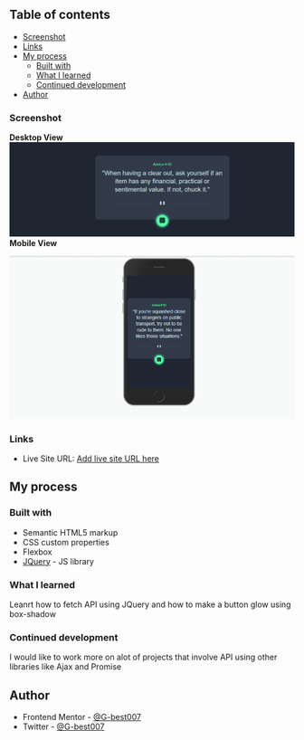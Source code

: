 

## Table of contents

  - [Screenshot](#screenshot)
  - [Links](#links)
- [My process](#my-process)
  - [Built with](#built-with)
  - [What I learned](#what-i-learned)
  - [Continued development](#continued-development)
- [Author](#author)





### Screenshot

**Desktop View**
![](./desktop_view.png)
**Mobile View**

![](./mob_view.png)


### Links

- Live Site URL: [Add live site URL here](https://your-live-site-url.com)

## My process

### Built with

- Semantic HTML5 markup
- CSS custom properties
- Flexbox
- [JQuery](https://jquery.com/) - JS library



### What I learned

Leanrt how to fetch API using JQuery and how to make a button glow using box-shadow

### Continued development

I would like to work more on alot of projects that involve API using other libraries like Ajax and Promise



## Author

- Frontend Mentor - [@G-best007](https://www.frontendmentor.io/profile/G-best007)
- Twitter - [@G-best007](https://www.twitter.com/g_best007)




